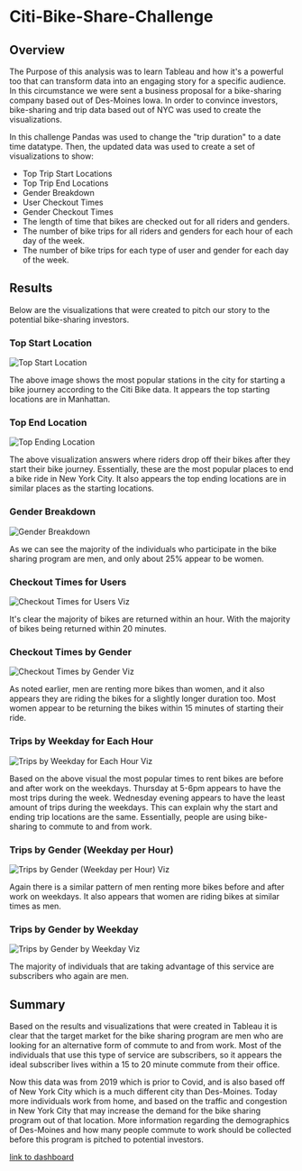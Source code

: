 # Citi-Bike-Share-Challenge

## Overview 

The Purpose of this analysis was to learn Tableau and how it's a powerful too that can transform data into an engaging story for a specific audience. In this circumstance we were sent a business proposal for a bike-sharing company based out of Des-Moines Iowa. In order to convince investors, bike-sharing and trip data based out of NYC was used to create the visualizations. 

In this challenge Pandas was used to change the "trip duration" to a date time datatype. Then, the updated data was used to create a set of visualizations to show:

- Top Trip Start Locations
- Top Trip End Locations
- Gender Breakdown 
- User Checkout Times
- Gender Checkout Times
- The length of time that bikes are checked out for all riders and genders.
- The number of bike trips for all riders and genders for each hour of each day of the week.
- The number of bike trips for each type of user and gender for each day of the week.

## Results 

Below are the visualizations that were created to pitch our story to the potential bike-sharing investors.

### Top Start Location
![Top Start Location](https://user-images.githubusercontent.com/112028534/209243721-508400ed-d2ec-41f2-8685-6d3e3320ac61.PNG)

The above image shows the most popular stations in the city for starting a bike journey according to the Citi Bike data. It appears the top starting locations are in Manhattan. 

### Top End Location 
![Top Ending Location](https://user-images.githubusercontent.com/112028534/209243345-af31dbba-4cd1-47af-a392-4d3ea9f3e33c.PNG)

The above visualization answers where riders drop off their bikes after they start their bike journey. Essentially, these are the most popular places to end a bike ride in New York City. It also appears the top ending locations are in similar places as the starting locations.

### Gender Breakdown
![Gender Breakdown](https://user-images.githubusercontent.com/112028534/209243351-0405d919-5144-45e6-a63e-83d316226bcc.PNG)

As we can see the majority of the individuals who participate in the bike sharing program are men, and only about 25% appear to be women. 

### Checkout Times for Users
![Checkout Times for Users Viz](https://user-images.githubusercontent.com/112028534/209243370-da27e0ac-c3b0-4c07-b5a5-f70a9b42f913.PNG)

It's clear the majority of bikes are returned within an hour. With the majority of bikes being returned within 20 minutes.

### Checkout Times by Gender
![Checkout Times by Gender Viz](https://user-images.githubusercontent.com/112028534/209243366-be308cd1-36d7-40e2-9969-08d2a7fb4e60.PNG)

As noted earlier, men are renting more bikes than women, and it also appears they are riding the bikes for a slightly longer duration too. Most women appear to be returning the bikes within 15 minutes of starting their ride.

### Trips by Weekday for Each Hour
![Trips by Weekday for Each Hour Viz](https://user-images.githubusercontent.com/112028534/209248086-5c5cdb7e-89a8-4309-98e6-405bc229d1ef.PNG)

Based on the above visual the most popular times to rent bikes are before and after work on the weekdays. Thursday at 5-6pm appears to have the most trips during the week. Wednesday evening appears to have the least amount of trips during the weekdays. This can explain why the start and ending trip locations are the same. Essentially, people are using bike-sharing to commute to and from work.

### Trips by Gender (Weekday per Hour)
![Trips by Gender (Weekday per Hour) Viz](https://user-images.githubusercontent.com/112028534/209248515-4496036e-ca3e-4605-862d-72d613d5ab15.PNG)

Again there is a similar pattern of men renting more bikes before and after work on weekdays. It also appears that women are riding bikes at similar times as men.

### Trips by Gender by Weekday
![Trips by Gender by Weekday Viz](https://user-images.githubusercontent.com/112028534/209248537-5167fe48-cdbb-44c8-9e94-80e61d30a5ed.PNG)

The majority of individuals that are taking advantage of this service are subscribers who again are men.

## Summary 
Based on the results and visualizations that were created in Tableau it is clear that the target market for the bike sharing program are men who are looking for an alternative form of commute to and from work. Most of the individuals that use this type of service are subscribers, so it appears the ideal subscriber lives within a 15 to 20 minute commute from their office. 

Now this data was from 2019 which is prior to Covid, and is also based off of New York City which is a much different city than Des-Moines. Today more individuals work from home, and based on the traffic and congestion in New York City that may increase the demand for the bike sharing program out of that location. More information regarding the demographics of Des-Moines and how many people commute to work should be collected before this program is pitched to potential investors.

[link to dashboard](https://public.tableau.com/app/profile/ty.burnham/viz/Bike-ShareChallenge/Bike-ShareChallengeStory?publish=yes)
